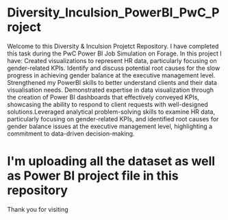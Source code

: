 # Diversity_Inculsion_PowerBI_PwC_Project
Welcome to this Diversity & Inculsion Projetct Repository.
I have completed this task during the PwC Power BI Job Simulation on Forage.
In this project I have: 
Created visualizations to represent HR data, particularly focusing on gender-related KPIs.
Identify and discuss potential root causes for the slow progress in achieving gender balance at the executive management level.
Strengthened my PowerBI skills to better understand clients and their data visualisation needs.
Demonstrated expertise in data visualization through the creation of Power BI dashboards that effectively conveyed KPIs,
showcasing the ability to respond to client requests with well-designed solutions.Leveraged analytical problem-solving skills to examine HR data, particularly focusing on gender-related KPIs, and identified root causes for gender balance issues at the executive management level, highlighting a commitment to data-driven decision-making.

# I'm uploading all the dataset as well as Power BI project file in this repository
Thank you for visiting
